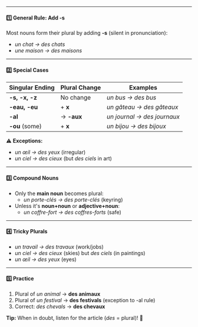 
---

#### **1️⃣ General Rule: Add -s**  
Most nouns form their plural by adding **-s** (silent in pronunciation):  
- *un chat → des chats*  
- *une maison → des maisons*  

---

#### **2️⃣ Special Cases**  
| **Singular Ending** | **Plural Change** | **Examples** |  
|---------------------|------------------|--------------|  
| **-s, -x, -z** | No change | *un bus → des bus* |  
| **-eau, -eu** | + **x** | *un gâteau → des gâteaux* |  
| **-al** | → **-aux** | *un journal → des journaux* |  
| **-ou** (some) | + **x** | *un bijou → des bijoux* |  

⚠ **Exceptions:**  
- *un œil → des yeux* (irregular)  
- *un ciel → des cieux* (but *des ciels* in art)  

---

#### **3️⃣ Compound Nouns**  
- Only the **main noun** becomes plural:  
  - *un porte-clés → des porte-clés* (keyring)  
- Unless it's **noun+noun** or **adjective+noun**:  
  - *un coffre-fort → des coffres-forts* (safe)  

---

#### **4️⃣ Tricky Plurals**  
- *un travail → des travaux* (work/jobs)  
- *un ciel → des cieux* (skies) but *des ciels* (in paintings)  
- *un œil → des yeux* (eyes)  

---

#### **5️⃣ Practice**  
1. Plural of *un animal* → **des animaux**  
2. Plural of *un festival* → **des festivals** (exception to -al rule)  
3. Correct: *des chevals* → **des chevaux**  

**Tip:** When in doubt, listen for the article (*des* = plural)! 🎯